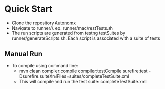 # Quick Start



* Clone the repository [Autonomx](https://github.com/autonomx/Autonomx)
* Navigate to runner//. eg. runner/mac/restTests.sh
* The run scripts are generated from testng testSuites by runner/generateScripts.sh. Each script is associated with a suite of tests

## Manual Run

* To compile using command line:
  * mvn clean compiler:compile compiler:testCompile surefire:test -Dsurefire.suiteXmlFiles=suites/completeTestSuite.xml
  * This will compile and run the test suite: completeTestSuite.xml



